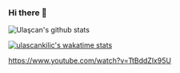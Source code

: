 ### Hi there 👋

<!--START_SECTION:waka-->
<!--END_SECTION:waka-->

<!--
**UlascanKilic/ulascankilic** is a ✨ _special_ ✨ repository because its `README.md` (this file) appears on your GitHub profile.

Here are some ideas to get you started:

- 🔭 I’m currently working on ...
- 🌱 I’m currently learning ...
- 👯 I’m looking to collaborate on ...
- 🤔 I’m looking for help with ...
- 💬 Ask me about ...
- 📫 How to reach me: ...
- 😄 Pronouns: ...
- ⚡ Fun fact: ...
-->

![Ulaşcan's github stats](https://github-readme-stats.vercel.app/api?username=ulascankilic&show_icons=true&title_color=fff&icon_color=79ff97&text_color=9f9f9f&bg_color=151515)

[![ulascankilic's wakatime stats](https://github-readme-stats.vercel.app/api/wakatime?username=@ulascankilic)](https://github.com/anuraghazra/github-readme-stats)

<youtube>https://www.youtube.com/watch?v=TtBddZlx95U</youtube>


